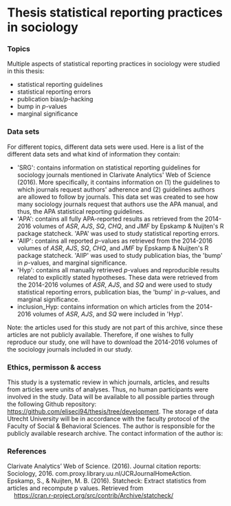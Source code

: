 # Thesis statistical reporting practices in sociology

### Topics
Multiple aspects of statistical reporting practices in sociology were studied in this thesis:

- statistical reporting guidelines
- statistical reporting errors
- publication bias/*p*-hacking
- bump in *p*-values
- marginal significance


### Data sets
For different topics, different data sets were used. Here is a list of the different data sets and what kind of information they contain:

- 'SRG': contains information on statistical reporting guidelines for sociology journals mentioned in Clarivate Analytics' Web of Science (2016). More specifically, it contains information on (1) the guidelines to which journals request authors' adherence and (2)  guidelines authors are allowed to follow by journals. This data set was created to see how many sociology journals request that authors use the APA manual, and thus, the APA statistical reporting guidelines.
- 'APA': contains all fully APA-reported results as retrieved from the 2014-2016 volumes of *ASR*, *AJS*, *SQ*, *CHQ*, and *JMF* by Epskamp & Nuijten's R package statcheck. 'APA' was used to study statistical reporting errors.
- 'AllP': contains all reported *p*-values as retrieved from the 2014-2016 volumes of *ASR*, *AJS*, *SQ*, *CHQ*, and *JMF* by Epskamp & Nuijten's R package statcheck. 'AllP' was used to study publication bias, the 'bump' in *p*-values, and marginal significance.
- 'Hyp': contains all manually retrieved *p*-values and reproducible results related to explicitly stated hypotheses. These data were retrieved from the 2014-2016 volumes of *ASR*, *AJS*, and *SQ* and were used to study statistical reporting errors, publication bias, the 'bump' in *p*-values, and marginal significance.
- inclusion_Hyp: contains information on which articles from the 2014-2016 volumes of *ASR*, *AJS*, and *SQ* were included in 'Hyp'.

Note: the articles used for this study are not part of this archive, since these articles are not publicly available. Therefore, if one wishes to fully reproduce our study, one will have to download the 2014-2016 volumes of the sociology journals included in our study. 


### Ethics, permisson & access
This study is a systematic review in which journals, articles, and results from articles were units of analyses. Thus, no human participants were involved in the study. Data will be available to all possible parties through the following Github repository: https://github.com/elisecj94/thesis/tree/development. The storage of data Utrecht University will be in accordance with the faculty protocol of the Faculty of Social & Behavioral Sciences. The author is responsible for the publicly available research archive. The contact information of the author is:


### References
Clarivate Analytics’ Web of Science. (2016). Journal citation reports: Sociology, 2016. com.proxy.library.uu.nl/JCRJournalHomeAction.\
Epskamp, S., & Nuijten, M. B. (2016). Statcheck: Extract statistics from articles and recompute p values. Retrieved from   
&nbsp;&nbsp;&nbsp;&nbsp;https://cran.r-project.org/src/contrib/Archive/statcheck/

